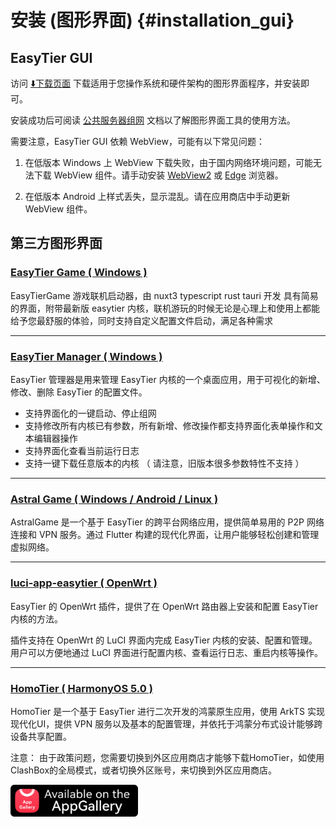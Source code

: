 # 安装 (图形界面) {#installation_gui}

## EasyTier GUI

访问 [⬇️下载页面](./download) 下载适用于您操作系统和硬件架构的图形界面程序，并安装即可。

安装成功后可阅读 [公共服务器组网](/guide/gui/basic) 文档以了解图形界面工具的使用方法。

需要注意，EasyTier GUI 依赖 WebView，可能有以下常见问题：

1. 在低版本 Windows 上 WebView 下载失败，由于国内网络环境问题，可能无法下载 WebView 组件。请手动安装 [WebView2](https://developer.microsoft.com/zh-CN/microsoft-edge/webview2/) 或 [Edge](https://www.microsoft.com/zh-cn/edge) 浏览器。

2. 在低版本 Android 上样式丢失，显示混乱。请在应用商店中手动更新 WebView 组件。

## 第三方图形界面

### [EasyTier Game ( Windows )](/guide/gui/easytier-game)

  EasyTierGame 游戏联机启动器，由 nuxt3 typescript rust tauri 开发 具有简易的界面，附带最新版 easytier 内核，联机游玩的时候无论是心理上和使用上都能给予您最舒服的体验，同时支持自定义配置文件启动，满足各种需求

---

### [EasyTier Manager ( Windows )](/guide/gui/easytier-manager)

  EasyTier 管理器是用来管理 EasyTier 内核的一个桌面应用，用于可视化的新增、修改、删除 EasyTier 的配置文件。

  - 支持界面化的一键启动、停止组网
  - 支持修改所有内核已有参数，所有新增、修改操作都支持界面化表单操作和文本编辑器操作
  - 支持界面化查看当前运行日志
  - 支持一键下载任意版本的内核 （ 请注意，旧版本很多参数特性不支持 ）

---

### [Astral Game ( Windows / Android / Linux )](/guide/gui/astral-game)

  AstralGame 是一个基于 EasyTier 的跨平台网络应用，提供简单易用的 P2P 网络连接和 VPN 服务。通过 Flutter 构建的现代化界面，让用户能够轻松创建和管理虚拟网络。

---

### [luci-app-easytier ( OpenWrt )](https://github.com/EasyTier/luci-app-easytier)

  EasyTier 的 OpenWrt 插件，提供了在 OpenWrt 路由器上安装和配置 EasyTier 内核的方法。

  插件支持在 OpenWrt 的 LuCI 界面内完成 EasyTier 内核的安装、配置和管理。用户可以方便地通过 LuCI 界面进行配置内核、查看运行日志、重启内核等操作。

---

### [HomoTier ( HarmonyOS 5.0 )](https://appgallery.huawei.com/app/detail?id=top.frankhan.et4hm&channelId=SHARE)

  HomoTier 是一个基于 EasyTier 进行二次开发的鸿蒙原生应用，使用 ArkTS 实现现代化UI，提供 VPN 服务以及基本的配置管理，并依托于鸿蒙分布式设计能够跨设备共享配置。
  
  注意： 由于政策问题，您需要切换到外区应用商店才能够下载HomoTier，如使用ClashBox的全局模式，或者切换外区账号，来切换到外区应用商店。
  <div align="left">
  	<a href="https://appgallery.huawei.com/app/detail?id=top.frankhan.et4hm&channelId=SHARE" target="_blank">
      	<img  src="/assets/HomoTier_AppGallery.png"  width="204" height="51"  />
  	</a>
  </div>
